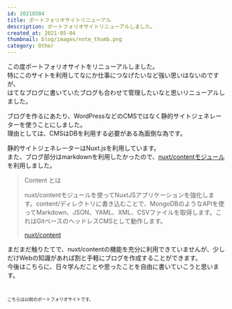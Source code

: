 ```yaml
---
id: 20210504
title: ポートフォリオサイトリニューアル
description: ポートフォリオサイトリニューアルしました。
created_at: 2021-05-04
thumbnail: blog/images/note_thumb.png
category: Other
---
```




この度ポートフォリオサイトをリニューアルしました。  
特にこのサイトを利用してなにか仕事につなげたいなど強い思いはないのですが、  
はてなブログに書いていたブログも合わせて管理したいなと思いリニューアルしました。


ブログを作るにあたり、WordPressなどのCMSではなく静的サイトジェネレーターを使うことにしました。  
理由としては、CMSはDBを利用する必要がある為面倒な為です。  

静的サイトジェネレーターはNuxt.jsを利用しています。  
また、ブログ部分はmarkdownを利用したかったので、[nuxt/contentモジュール](https://content.nuxtjs.org/ja)を利用しました。

<blockquote>
<p>Content とは</p>
<p>nuxt/contentモジュールを使ってNuxtJSアプリケーションを強化します。content/ディレクトリに書き込むことで、MongoDBのようなAPIを使ってMarkdown、JSON、YAML、XML、CSVファイルを取得します。これはGitベースのヘッドレスCMSとして動作します。</p>
<a href="https://content.nuxtjs.org/ja">nuxt/content</a>
</blockquote>

まだまだ触りたてで、nuxt/contentの機能を充分に利用できていませんが、少しだけWebの知識があれば割と手軽にブログを作成することができます。  
今後はこちらに、日々学んだことや思ったことを自由に書いていこうと思います。
<br><br><br>
<dynamic-image path="blog/images/20210504/20210504_01.gif" alt="コンテンツに応じた塗りつぶし" ></dynamic-image>
<div style="font-size:10px; margin-top:-10px;margin-bottom: 24px;">こちらは以前のポートフォリオサイトです。</div>



